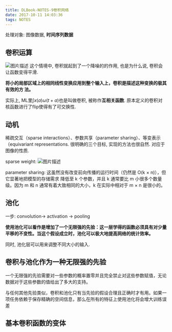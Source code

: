 ```yaml
---
title: DLBook-NOTES-9卷积网络
date: 2017-10-11 14:03:36
tags: NOTES
---
```


处理对象: 图像数据, **时间序列数据**

## 卷积运算

![图片描述](http://otivusbsc.bkt.clouddn.com//42f2b5a8-4043-4c94-a44c-018308c70765)
这个情境中, 卷积就起到了一个降噪的的作用, 也是为什么说, 卷积会让函数变得平滑.

**将小的局部区域上的相同线性变换应用到整个输入上，卷积是描述这种变换的极其有效的方
法。**

实际上, ML里$\int x(a)\omega(t+a)$也是叫做卷积, 被称作**互相关函数**. 原本定义的卷积对核函数进行了flip使得有了可交换性.

## 动机

稀疏交互（sparse interactions）、参数共享（parameter sharing）、等变表示（equivariant representations. 很明确的三个目标, 实现的方法也很自然. 对应于图像的性质.

sparse weight: 
![图片描述](http://otivusbsc.bkt.clouddn.com//8fb34dd8-e288-42e3-be64-1dca87da3ea0)

parameter sharing:  这虽然没有改变前向传播的运行时间（仍然是 O(k × n)），但它显著地把模型的存储需求
降低至 k 个参数，并且 k 通常要比 m 小很多个数量级。因为 m 和 n 通常有着大致相同的大小，k 在实际中相对于 m × n 是很小的。

## 池化

一步: convolution-> activation -> pooling

**使用池化可以看作是增加了一个无限强的先验：这一层学得的函数必须具有对少量平移的不变性。当这个假设成立时，池化可以极大地提高网络的统计效率。**

同时, 池化层可以用来调整不同大小的输入.


## 卷积与池化作为一种无限强的先验

一个无限强的先验需要对一些参数的概率置零并且完全禁止对这些参数赋值，无论数据对于这些参数的值给出了多大的支持。

与任何其他先验类似，卷积和池化只有当先验的假设合理且正确时才有用。如果一项任务依赖于保存精确的空间信息，那么在所有的特征上使用池化将会增大训练误差

## 基本卷积函数的变体

